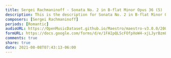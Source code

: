 ```yaml
---
title: Sergei Rachmaninoff - Sonata No. 2 in B-flat Minor Opus 36 (5)
description: This is the description for Sonata No. 2 in B-flat Minor Opus 36 by Sergei Rachmaninoff
composers: [Sergei Rachmaninoff]
periods: [Romantic]
audioURL: https://OpenMusicDataset.github.io/Maestro/maestro-v3.0.0/2004/MIDI-Unprocessed_SMF_16_R1_2004_01-08_ORIG_MID--AUDIO_16_R1_2004_08_Track08_wav.midi
formURL: https://docs.google.com/forms/d/e/1FAIpQLScFOfpXoW4-xjLJyrBzmLQ79qS_f-bIEUbAPV-x4_zelepUbw/viewform
comments: true
share: true
date: 2021-08-08T07:43:13-06:00
---
```

